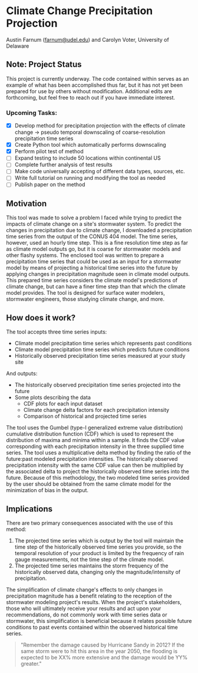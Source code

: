 # Climate Change Precipitation Projection
Austin Farnum (farnum@udel.edu) and Carolyn Voter, University of Delaware

## Note: Project Status
This project is currently underway. The code contained within serves as an example of what has been accomplished thus far, but it has not yet been prepared for use by others without modification. Additional edits are forthcoming, but feel free to reach out if you have immediate interest.

### Upcoming Tasks:
- [x] Develop method for precipitation projection with the effects of climate change -> pseudo temporal downscaling of coarse-resolution precipitation time series
- [x] Create Python tool which automatically performs downscaling
- [x] Perform pilot test of method
- [ ] Expand testing to include 50 locations within continental US
- [ ] Complete further analysis of test results
- [ ] Make code universally accepting of different data types, sources, etc.
- [ ] Write full tutorial on running and modifying the tool as needed
- [ ] Publish paper on the method

## Motivation
This tool was made to solve a problem I faced while trying to predict the impacts of climate change on a site's stormwater system. To predict the changes in precipitation due to climate change, I downloaded a precipitation time series from the output of the CONUS 404 model. The time series, however, used an hourly time step. This is a fine resolution time step as far as climate model outputs go, but it is coarse for stormwater models and other flashy systems. The enclosed tool was written to prepare a precipitation time series that could be used as an input for a stormwater model by means of projecting a historical time series into the future by applying changes in precipitation magnitude seen in climate model outputs. This prepared time series considers the climate model's predictions of climate change, but can have a finer time step than that which the climate model provides. The tool is designed for surface water modelers, stormwater engineers, those studying climate change, and more.

## How does it work?
The tool accepts three time series inputs:
- Climate model precipitation time series which represents past conditions
- Climate model precipitation time series which predicts future conditions
- Historically observed precipitation time series measured at your study site

And outputs:
- The historically observed precipitation time series projected into the future
- Some plots describing the data
    - CDF plots for each input dataset
    - Climate change delta factors for each precipitation intensity
    - Comparison of historical and projected time series

The tool uses the Gumbel (type-I generalized extreme value distribution) cumulative distribution function (CDF) which is used to represent the distribution of maxima and minima within a sample. It finds the CDF value corresponding with each precipitation intensity in the three supplied time series. The tool uses a multiplicative delta method by finding the ratio of the future:past modeled precipitation intensities. The historically observed precipitation intensity with the same CDF value can then be multiplied by the associated delta to project the historically observed time series into the future. Because of this methodology, the two modeled time series provided by the user should be obtained from the same climate model for the minimization of bias in the output.

## Implications
There are two primary consequences associated with the use of this method:
1. The projected time series which is output by the tool will maintain the time step of the historically observed time series you provide, so the temporal resolution of your product is limited by the frequency of rain gauge measurements, not the time step of the climate model.
2. The projected time series maintains the storm frequency of the historically observed data, changing only the magnitude/intensity of precipitation. 

The simplification of climate change's effects to only changes in precipitation magnitude has a benefit relating to the reception of the stormwater modeling project's results. When the project's stakeholders, those who will ultimately receive your results and act upon your recommendations, do not commonly work with time series data or stormwater, this simplification is beneficial because it relates possible future conditions to past events contained within the observed historical time series. 

> "Remember the damage caused by Hurricane Sandy in 2012? If the same storm were to hit this area in the year 2050, the flooding is expected to be XX% more extensive and the damage would be YY% greater."